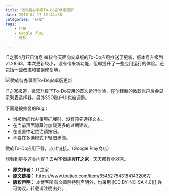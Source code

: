 ```yaml
---
title: 微软待办事项To-Do安卓版更新
date: 2018-04-17 12:44:38
categories: "开发"
tags:
	- 科技
	- Google Play
	- 微软

---
```


IT之家4月17日消息 微软今天面向安卓版的To-Do应用推送了更新，版本号升级到v1.28.63，本次更新较小，没有带来新功能，但却提升了一些应用运行的体验。还包括一些改进和错误修复等。

![微软待办事项To-Do安卓版更新][To-Do]

IT之家报道，微软升级了To-Do应用的首次运行体验，在创建新的微软账户后会显示列表选择器。另外SSO账户UI也被调整。

下面是被修复的Bug：

 *  当被新的代办事项扩展时，没有预先选择文本。
 *  在当前页面隐藏时加载更多的过期建议。
 *  在设置中定位注销按钮。
 *  不要在多选模式下轻扫步骤。

微软To-Do应用下载，点此链接。（Google Play商店）

想看到更多这类内容？去APP商店搜**IT之家**，天天都有小欢喜。


[To-Do]: /pro/os/crawler/VBAI-IN7B-VUYZ.jpg
 *  **原文作者：** IT之家
 *  **原文链接：** https://www.toutiao.com/item/6545275431841432067/
 *  **版权声明：** 本博客所有文章除特别声明外，均采用 [CC BY-NC-SA 4.0][] 许可协议。转载请注明出处。